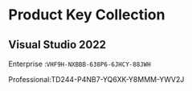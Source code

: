 
# Product Key Collection

## Visual Studio 2022

Enterprise :```VHF9H-NXBBB-638P6-6JHCY-88JWH```

Professional:TD244-P4NB7-YQ6XK-Y8MMM-YWV2J
```